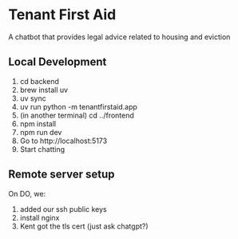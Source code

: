# Tenant First Aid

A chatbot that provides legal advice related to housing and eviction

## Local Development

1. cd backend
2. brew install uv
3. uv sync
4. uv run python -m tenantfirstaid.app
4. (in another terminal) cd ../frontend
5. npm install
6. npm run dev
7. Go to http://localhost:5173
8. Start chatting

## Remote server setup
On DO, we:
1. added our ssh public keys
2. install nginx
3. Kent got the tls cert (just ask chatgpt?)

